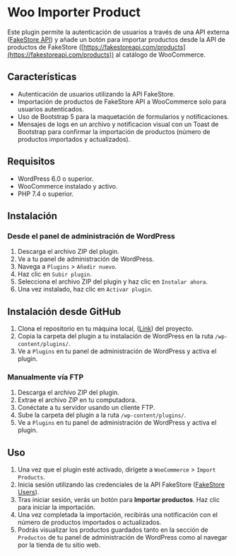 # Woo Importer Product

Este plugin permite la autenticación de usuarios a través de una API externa ([FakeStore API](https://fakestoreapi.com/auth/login)) y añade un botón para importar productos desde la API de productos de FakeStore ([https://fakestoreapi.com/products](https://fakestoreapi.com/products)) al catálogo de WooCommerce.

## Características

- Autenticación de usuarios utilizando la API FakeStore.
- Importación de productos de FakeStore API a WooCommerce solo para usuarios autenticados.
- Uso de Bootstrap 5 para la maquetación de formularios y notificaciones.
- Mensajes de logs en un archivo y notificacion visual con un Toast de Bootstrap para confirmar la importación de productos (número de productos importados y actualizados).

## Requisitos

- WordPress 6.0 o superior.
- WooCommerce instalado y activo.
- PHP 7.4 o superior.

## Instalación

### Desde el panel de administración de WordPress

1. Descarga el archivo ZIP del plugin.
2. Ve a tu panel de administración de WordPress.
3. Navega a `Plugins` > `Añadir nuevo`.
4. Haz clic en `Subir plugin`.
5. Selecciona el archivo ZIP del plugin y haz clic en `Instalar ahora`.
6. Una vez instalado, haz clic en `Activar plugin`.

## Instalación desde GitHub
1. Clona el repositorio en tu máquina local, ([Link](https://github.com/chuzasjota/woo-importer)) del proyecto.
2. Copia la carpeta del plugin a tu instalación de WordPress en la ruta `/wp-content/plugins/`.
5. Ve a `Plugins` en tu panel de administración de WordPress y activa el plugin.

### Manualmente vía FTP

1. Descarga el archivo ZIP del plugin.
2. Extrae el archivo ZIP en tu computadora.
3. Conéctate a tu servidor usando un cliente FTP.
4. Sube la carpeta del plugin a la ruta `/wp-content/plugins/`.
5. Ve a `Plugins` en tu panel de administración de WordPress y activa el plugin.

## Uso

1. Una vez que el plugin esté activado, dirígete a `WooCommerce` > `Import Products`.
2. Inicia sesión utilizando las credenciales de la API FakeStore ([FakeStore Users](https://fakestoreapi.com/users)).
3. Tras iniciar sesión, verás un botón para **Importar productos**. Haz clic para iniciar la importación.
4. Una vez completada la importación, recibirás una notificación con el número de productos importados o actualizados.
5. Podrás visualizar los productos guardados tanto en la sección de `Productos` de tu panel de administración de WordPress como al navegar por la tienda de tu sitio web.
